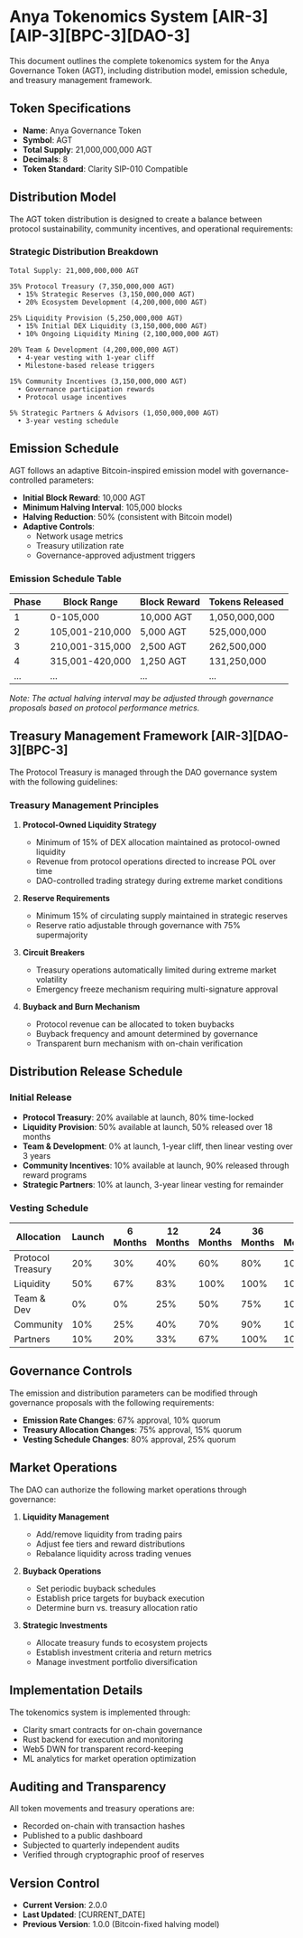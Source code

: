 <!-- markdownlint-disable MD013 line-length -->

# Anya Tokenomics System [AIR-3][AIP-3][BPC-3][DAO-3]

This document outlines the complete tokenomics system for the Anya Governance Token (AGT), including distribution model, emission schedule, and treasury management framework.

## Token Specifications

- **Name**: Anya Governance Token
- **Symbol**: AGT
- **Total Supply**: 21,000,000,000 AGT
- **Decimals**: 8
- **Token Standard**: Clarity SIP-010 Compatible

## Distribution Model

The AGT token distribution is designed to create a balance between protocol sustainability, community incentives, and operational requirements:

### Strategic Distribution Breakdown

```
Total Supply: 21,000,000,000 AGT

35% Protocol Treasury (7,350,000,000 AGT)
  • 15% Strategic Reserves (3,150,000,000 AGT)
  • 20% Ecosystem Development (4,200,000,000 AGT)

25% Liquidity Provision (5,250,000,000 AGT)
  • 15% Initial DEX Liquidity (3,150,000,000 AGT)
  • 10% Ongoing Liquidity Mining (2,100,000,000 AGT)

20% Team & Development (4,200,000,000 AGT)
  • 4-year vesting with 1-year cliff
  • Milestone-based release triggers

15% Community Incentives (3,150,000,000 AGT)
  • Governance participation rewards
  • Protocol usage incentives

5% Strategic Partners & Advisors (1,050,000,000 AGT)
  • 3-year vesting schedule
```

## Emission Schedule

AGT follows an adaptive Bitcoin-inspired emission model with governance-controlled parameters:

- **Initial Block Reward**: 10,000 AGT
- **Minimum Halving Interval**: 105,000 blocks
- **Halving Reduction**: 50% (consistent with Bitcoin model)
- **Adaptive Controls**:
  - Network usage metrics
  - Treasury utilization rate
  - Governance-approved adjustment triggers

### Emission Schedule Table

| Phase | Block Range | Block Reward | Tokens Released |
|-------|-------------|--------------|-----------------|
| 1     | 0-105,000   | 10,000 AGT   | 1,050,000,000  |
| 2     | 105,001-210,000 | 5,000 AGT | 525,000,000   |
| 3     | 210,001-315,000 | 2,500 AGT | 262,500,000   |
| 4     | 315,001-420,000 | 1,250 AGT | 131,250,000   |
| ...   | ...         | ...          | ...            |

*Note: The actual halving interval may be adjusted through governance proposals based on protocol performance metrics.*

## Treasury Management Framework [AIR-3][DAO-3][BPC-3]

The Protocol Treasury is managed through the DAO governance system with the following guidelines:

### Treasury Management Principles

1. **Protocol-Owned Liquidity Strategy**
   - Minimum of 15% of DEX allocation maintained as protocol-owned liquidity
   - Revenue from protocol operations directed to increase POL over time
   - DAO-controlled trading strategy during extreme market conditions

2. **Reserve Requirements**
   - Minimum 15% of circulating supply maintained in strategic reserves
   - Reserve ratio adjustable through governance with 75% supermajority

3. **Circuit Breakers**
   - Treasury operations automatically limited during extreme market volatility
   - Emergency freeze mechanism requiring multi-signature approval

4. **Buyback and Burn Mechanism**
   - Protocol revenue can be allocated to token buybacks
   - Buyback frequency and amount determined by governance
   - Transparent burn mechanism with on-chain verification

## Distribution Release Schedule

### Initial Release

- **Protocol Treasury**: 20% available at launch, 80% time-locked
- **Liquidity Provision**: 50% available at launch, 50% released over 18 months
- **Team & Development**: 0% at launch, 1-year cliff, then linear vesting over 3 years
- **Community Incentives**: 10% available at launch, 90% released through reward programs
- **Strategic Partners**: 10% at launch, 3-year linear vesting for remainder

### Vesting Schedule

| Allocation | Launch | 6 Months | 12 Months | 24 Months | 36 Months | 48 Months |
|------------|--------|----------|-----------|-----------|-----------|-----------|
| Protocol Treasury | 20% | 30% | 40% | 60% | 80% | 100% |
| Liquidity | 50% | 67% | 83% | 100% | 100% | 100% |
| Team & Dev | 0% | 0% | 25% | 50% | 75% | 100% |
| Community | 10% | 25% | 40% | 70% | 90% | 100% |
| Partners | 10% | 20% | 33% | 67% | 100% | 100% |

## Governance Controls

The emission and distribution parameters can be modified through governance proposals with the following requirements:

- **Emission Rate Changes**: 67% approval, 10% quorum
- **Treasury Allocation Changes**: 75% approval, 15% quorum
- **Vesting Schedule Changes**: 80% approval, 25% quorum

## Market Operations

The DAO can authorize the following market operations through governance:

1. **Liquidity Management**
   - Add/remove liquidity from trading pairs
   - Adjust fee tiers and reward distributions
   - Rebalance liquidity across trading venues

2. **Buyback Operations**
   - Set periodic buyback schedules
   - Establish price targets for buyback execution
   - Determine burn vs. treasury allocation ratio

3. **Strategic Investments**
   - Allocate treasury funds to ecosystem projects
   - Establish investment criteria and return metrics
   - Manage investment portfolio diversification

## Implementation Details

The tokenomics system is implemented through:

- Clarity smart contracts for on-chain governance
- Rust backend for execution and monitoring
- Web5 DWN for transparent record-keeping
- ML analytics for market operation optimization

## Auditing and Transparency

All token movements and treasury operations are:

- Recorded on-chain with transaction hashes
- Published to a public dashboard
- Subjected to quarterly independent audits
- Verified through cryptographic proof of reserves

## Version Control

- **Current Version**: 2.0.0
- **Last Updated**: [CURRENT_DATE]
- **Previous Version**: 1.0.0 (Bitcoin-fixed halving model)
